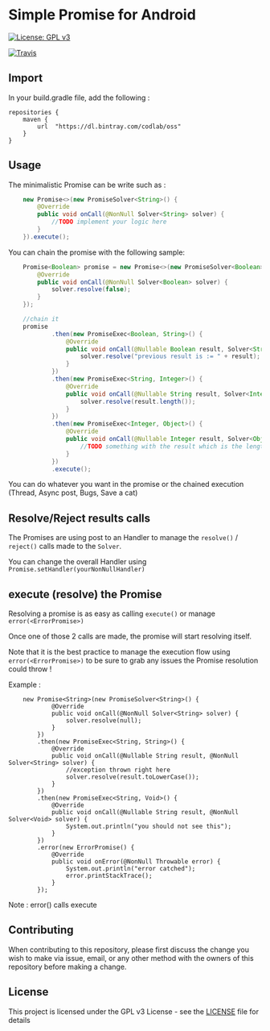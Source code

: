 # Simple Promise for Android

[![License: GPL v3](https://img.shields.io/badge/License-GPL%20v3-blue.svg)](https://www.gnu.org/licenses/gpl-3.0)

[![Travis](https://travis-ci.org/codlab/android_promise.svg?branch=master)](https://travis-ci.org/codlab/android_promise)

## Import

In your build.gradle file, add the following :

```
repositories {
    maven {
        url  "https://dl.bintray.com/codlab/oss" 
    }
}
```



## Usage

The minimalistic Promise can be write such as :

```java
    new Promise<>(new PromiseSolver<String>() {
        @Override
        public void onCall(@NonNull Solver<String> solver) {
            //TODO implement your logic here
        }
    }).execute();
```

You can chain the promise with the following sample:

```java
    Promise<Boolean> promise = new Promise<>(new PromiseSolver<Boolean>() {
        @Override
        public void onCall(@NonNull Solver<Boolean> solver) {
            solver.resolve(false);
        }
    });

    //chain it
    promise
            .then(new PromiseExec<Boolean, String>() {
                @Override
                public void onCall(@Nullable Boolean result, Solver<String> solver) {
                    solver.resolve("previous result is := " + result);
                }
            })
            .then(new PromiseExec<String, Integer>() {
                @Override
                public void onCall(@Nullable String result, Solver<Integer> solver) {
                    solver.resolve(result.length());
                }
            })
            .then(new PromiseExec<Integer, Object>() {
                @Override
                public void onCall(@Nullable Integer result, Solver<Object> solver) {
                    //TODO something with the result which is the length of the appended false
                }
            })
            .execute();
```

You can do whatever you want in the promise or the chained execution (Thread, Async post, Bugs, Save a cat)

## Resolve/Reject results calls

The Promises are using post to an Handler to manage the `resolve()` / `reject()` calls made to the `Solver`.

You can change the overall Handler using `Promise.setHandler(yourNonNullHandler)`

## execute (resolve) the Promise

Resolving a promise is as easy as calling `execute()` or manage `error(<ErrorPromise>)`

Once one of those 2 calls are made, the promise will start resolving itself.

Note that it is the best practice to manage the execution flow using `error(<ErrorPromise>)` to be sure
to grab any issues the Promise resolution could throw !

Example : 
```
    new Promise<String>(new PromiseSolver<String>() {
            @Override
            public void onCall(@NonNull Solver<String> solver) {
                solver.resolve(null);
            }
        })
        .then(new PromiseExec<String, String>() {
            @Override
            public void onCall(@Nullable String result, @NonNull Solver<String> solver) {
                //exception thrown right here
                solver.resolve(result.toLowerCase());
            }
        })
        .then(new PromiseExec<String, Void>() {
            @Override
            public void onCall(@Nullable String result, @NonNull Solver<Void> solver) {
                System.out.println("you should not see this");
            }
        })
        .error(new ErrorPromise() {
            @Override
            public void onError(@NonNull Throwable error) {
                System.out.println("error catched");
                error.printStackTrace();
            }
        });
```

Note : error() calls execute
## Contributing

When contributing to this repository, please first discuss the change you wish to make via issue,
email, or any other method with the owners of this repository before making a change.

## License

This project is licensed under the GPL v3 License - see the [LICENSE](LICENSE) file for details